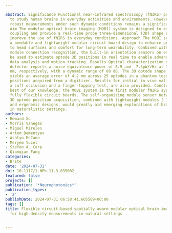 ---
abstract: Significance Functional near-infrared spectroscopy (fNIRS) presents an opportunity
  to study human brains in everyday activities and environments. However, achieving
  robust measurements under such dynamic conditions remains a significant challenge.
  Aim The modular optical brain imaging (MOBI) system is designed to enhance optode-to-scalp
  coupling and provide a real-time probe three-dimensional (3D) shape estimation to
  improve the use of fNIRS in everyday conditions. Approach The MOBI system utilizes
  a bendable and lightweight modular circuit-board design to enhance probe conformity
  to head surfaces and comfort for long-term wearability. Combined with automatic
  module connection recognition, the built-in orientation sensors on each module can
  be used to estimate optode 3D positions in real time to enable advanced tomographic
  data analysis and motion tracking. Results Optical characterization of the MOBI
  detector reports a noise equivalence power of 8.9 and  7.3pW/√Hz at 735 and 850
  nm, respectively, with a dynamic range of 88 dB. The 3D optode shape acquisition
  yields an average error of 4.2 mm across 25 optodes in a phantom test compared with
  positions acquired from a digitizer. Results for initial in vivo validations, including
  a cuff occlusion and a finger-tapping test, are also provided. Conclusions To the
  best of our knowledge, the MOBI system is the first modular fNIRS system featuring
  fully flexible circuit boards. The self-organizing module sensor network and automatic
  3D optode position acquisition, combined with lightweight modules ( 18g/module)
  and ergonomic designs, would greatly aid emerging explorations of brain function
  in naturalistic settings.
authors:
- Edward Xu
- Morris Vanegas
- Miguel Mireles
- Artem Dementyev
- Ashlyn McCann
- Meryem Yücel
- Stefan A. Carp
- Qianqian Fang
categories:
- Brite
date: '2024-07-31'
doi: 10.1117/1.NPh.11.3.035002
featured: false
projects: []
publication: '*Neurophotonics*'
publication_types:
- '2'
publishDate: 2024-07-31 06:38:41.605509+00:00
tags: []
title: Flexible circuit-based spatially aware modular optical brain imaging system
  for high-density measurements in natural settings

---
